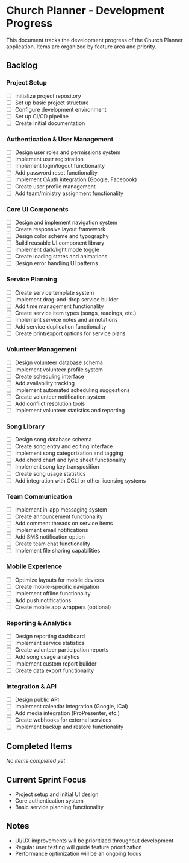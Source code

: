 # Church Planner - Development Progress

This document tracks the development progress of the Church Planner application. Items are organized by feature area and priority.

## Backlog

### Project Setup
- [ ] Initialize project repository
- [ ] Set up basic project structure
- [ ] Configure development environment
- [ ] Set up CI/CD pipeline
- [ ] Create initial documentation

### Authentication & User Management
- [ ] Design user roles and permissions system
- [ ] Implement user registration
- [ ] Implement login/logout functionality
- [ ] Add password reset functionality
- [ ] Implement OAuth integration (Google, Facebook)
- [ ] Create user profile management
- [ ] Add team/ministry assignment functionality

### Core UI Components
- [ ] Design and implement navigation system
- [ ] Create responsive layout framework
- [ ] Design color scheme and typography
- [ ] Build reusable UI component library
- [ ] Implement dark/light mode toggle
- [ ] Create loading states and animations
- [ ] Design error handling UI patterns

### Service Planning
- [ ] Create service template system
- [ ] Implement drag-and-drop service builder
- [ ] Add time management functionality
- [ ] Create service item types (songs, readings, etc.)
- [ ] Implement service notes and annotations
- [ ] Add service duplication functionality
- [ ] Create print/export options for service plans

### Volunteer Management
- [ ] Design volunteer database schema
- [ ] Implement volunteer profile system
- [ ] Create scheduling interface
- [ ] Add availability tracking
- [ ] Implement automated scheduling suggestions
- [ ] Create volunteer notification system
- [ ] Add conflict resolution tools
- [ ] Implement volunteer statistics and reporting

### Song Library
- [ ] Design song database schema
- [ ] Create song entry and editing interface
- [ ] Implement song categorization and tagging
- [ ] Add chord chart and lyric sheet functionality
- [ ] Implement song key transposition
- [ ] Create song usage statistics
- [ ] Add integration with CCLI or other licensing systems

### Team Communication
- [ ] Implement in-app messaging system
- [ ] Create announcement functionality
- [ ] Add comment threads on service items
- [ ] Implement email notifications
- [ ] Add SMS notification option
- [ ] Create team chat functionality
- [ ] Implement file sharing capabilities

### Mobile Experience
- [ ] Optimize layouts for mobile devices
- [ ] Create mobile-specific navigation
- [ ] Implement offline functionality
- [ ] Add push notifications
- [ ] Create mobile app wrappers (optional)

### Reporting & Analytics
- [ ] Design reporting dashboard
- [ ] Implement service statistics
- [ ] Create volunteer participation reports
- [ ] Add song usage analytics
- [ ] Implement custom report builder
- [ ] Create data export functionality

### Integration & API
- [ ] Design public API
- [ ] Implement calendar integration (Google, iCal)
- [ ] Add media integration (ProPresenter, etc.)
- [ ] Create webhooks for external services
- [ ] Implement backup and restore functionality

## Completed Items

*No items completed yet*

## Current Sprint Focus

- Project setup and initial UI design
- Core authentication system
- Basic service planning functionality

## Notes

- UI/UX improvements will be prioritized throughout development
- Regular user testing will guide feature prioritization
- Performance optimization will be an ongoing focus